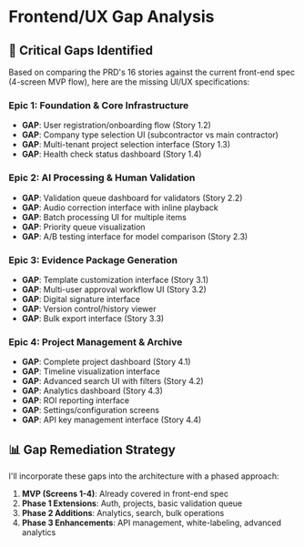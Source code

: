 # Frontend/UX Gap Analysis

## 🔴 Critical Gaps Identified

Based on comparing the PRD's 16 stories against the current front-end spec (4-screen MVP flow), here are the missing UI/UX specifications:

### Epic 1: Foundation & Core Infrastructure
- **GAP**: User registration/onboarding flow (Story 1.2)
- **GAP**: Company type selection UI (subcontractor vs main contractor)
- **GAP**: Multi-tenant project selection interface (Story 1.3)
- **GAP**: Health check status dashboard (Story 1.4)

### Epic 2: AI Processing & Human Validation
- **GAP**: Validation queue dashboard for validators (Story 2.2)
- **GAP**: Audio correction interface with inline playback
- **GAP**: Batch processing UI for multiple items
- **GAP**: Priority queue visualization
- **GAP**: A/B testing interface for model comparison (Story 2.3)

### Epic 3: Evidence Package Generation
- **GAP**: Template customization interface (Story 3.1)
- **GAP**: Multi-user approval workflow UI (Story 3.2)
- **GAP**: Digital signature interface
- **GAP**: Version control/history viewer
- **GAP**: Bulk export interface (Story 3.3)

### Epic 4: Project Management & Archive
- **GAP**: Complete project dashboard (Story 4.1)
- **GAP**: Timeline visualization interface
- **GAP**: Advanced search UI with filters (Story 4.2)
- **GAP**: Analytics dashboard (Story 4.3)
- **GAP**: ROI reporting interface
- **GAP**: Settings/configuration screens
- **GAP**: API key management interface (Story 4.4)

## 📊 Gap Remediation Strategy

I'll incorporate these gaps into the architecture with a phased approach:
1. **MVP (Screens 1-4)**: Already covered in front-end spec
2. **Phase 1 Extensions**: Auth, projects, basic validation queue
3. **Phase 2 Additions**: Analytics, search, bulk operations
4. **Phase 3 Enhancements**: API management, white-labeling, advanced analytics
